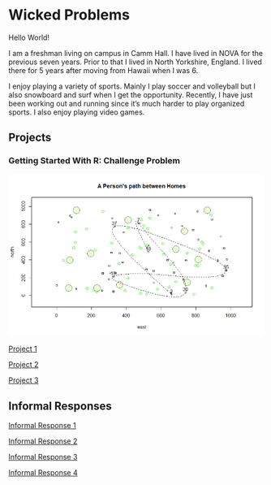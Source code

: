 # Wicked Problems

Hello World! 

I am a freshman living on campus in Camm Hall. I have lived in NOVA for the previous seven years. Prior to that I lived in North Yorkshire, England. I lived there for 5 years after moving from Hawaii when I was 6. 

I enjoy playing a variety of sports. Mainly I play soccer and volleyball but I also snowboard and surf when I get the opportunity. Recently, I have just been working out and running since it’s much harder to play organized sports. I also enjoy playing video games.

## Projects

### Getting Started With R: Challenge Problem

![](challengeproblem.png)


[Project 1](Project1.md)

[Project 2](Project2.md)

[Project 3](Project3.md)

## Informal Responses

[Informal Response 1](InformalResponse1.md)

[Informal Response 2](InformalResponse2.md)

[Informal Response 3](InformalResponse3.md)

[Informal Response 4](InformalResponse4.md)








